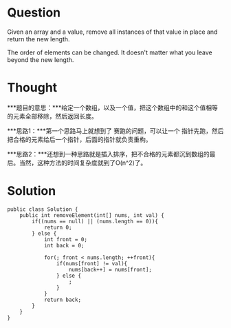 # Question

Given an array and a value, remove all instances of that value in place and return the new length.

The order of elements can be changed. It doesn't matter what you leave beyond the new length.

# Thought

***题目的意思：***给定一个数组，以及一个值，把这个数组中的和这个值相等的元素全部移除，然后返回长度。

***思路1：***第一个思路马上就想到了 赛跑的问题，可以让一个 指针先跑，然后把合格的元素给后一个指针，后面的指针就负责重构。

***思路2：***还想到一种思路就是插入排序，把不合格的元素都沉到数组的最后。当然，这种方法的时间复杂度就到了O(n^2)了。

# Solution

```
public class Solution {
    public int removeElement(int[] nums, int val) {
        if((nums == null) || (nums.length == 0)){
            return 0;
        } else {
            int front = 0;
            int back = 0;
            
            for(; front < nums.length; ++front){
                if(nums[front] != val){
                    nums[back++] = nums[front];
                } else {
                    ;
                }
            }
            return back;
        }
    }
}
```




